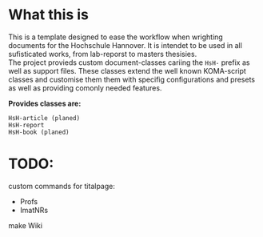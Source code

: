 # What this is

This is a template designed to ease the workflow when wrighting documents for the Hochschule Hannover. It is intendet to be used in all sufisticated
works, from lab-reporst to masters thesisies.  
The project provieds custom document-classes cariing the `HsH-` prefix as well as support files. These classes extend the well known KOMA-script classes and customise them
them with specifig configurations and presets as well as providing comonly needed features.  

**Provides classes are:**  

	HsH-article (planed)  
	HsH-report  
	HsH-book (planed)  

# TODO:

custom commands for titalpage:
- Profs
- ImatNRs

make Wiki